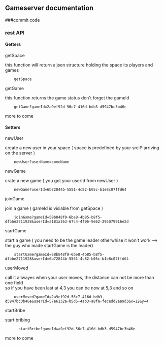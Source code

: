 ## Gameserver documentation


###commit code


### rest API

#### Getters

getSpace


this function will return a json structure holding the space its players and games
```
	getSpace
```
getGame

this function returns the game status don't forget the gameId
```	
	getGame?gameId=2a9ef92d-56c7-416d-bdb3-d5947bc3b46e
```

more to come


#### Setters

newUser 

create a new user in your space ( space is predefined by your srcIP arriving on the server )
```
	newUser?userName=someName

```

newGame 

crate a new game ( you got your userId from newUser )
```
	newGame?userId=6b72844b-5551-4c82-b05c-b1e8c07ffd64
```

joinGame

join a game ( gameId is visiable from getSpace )
```
	joinGame?gameId=58b848f0-6be8-4b85-b8f5-dfbbe2711928&userId=a181a363-67c4-4f96-9e62-295079916e2d
```

startGame

start a game ( you need to be the game leader otherwhise it won't work --> the guy who made startGame is the leader)
```
	startGame?gameId=58b848f0-6be8-4b85-b8f5-dfbbe2711928&userId=6b72844b-5551-4c82-b05c-b1e8c07ffd64
```

userMoved

call it allwayes when your user moves, the distance can not be more than one field   
so if you have been last at 4,3 you can be now at 5,3 and so on 
```
	userMoved?gameId=2a9ef92d-56c7-416d-bdb3-d5947bc3b46e&userId=57a6132a-b5d5-4ab3-a8fa-fecedd2aa9d3&x=12&y=4
```

startBribe


start bribing 
```   
      startBribe?gameId=a9ef92d-56c7-416d-bdb3-d5947bc3b46e
```

more to come




	
